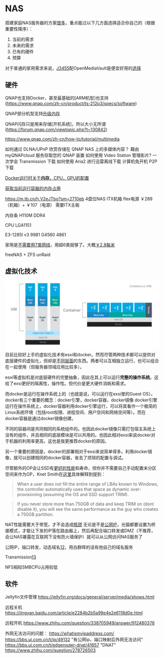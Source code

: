 # NAS

搭建家庭NAS服务器的方案[很多][1]，重点能过以下几方面选择适合你自己的（根据重要性降序）：
1) 当前的需求
2) 未来的需求
3) 已有的硬件
4) 预算

对于普通的家用需求来说，[J3455][2]配OpenMediaVault是便宜好用的[选择][3]

## 硬件

QNAP也支持Docker，甚至最基础的[ARM机型]也支持(https://www.qnap.com/zh-cn/product/ts-212p3/specs/software)

QNAP部分机型支持[升级内存](https://www.qnap.com/en/support/con_show.php?cid=9)

QNAP闪存只是用来存储[开机系统]，所以大小无所谓(https://forum.qnap.com/viewtopic.php?t=130842)


https://www.qnap.com/zh-cn/how-to/tutorial/multimedia

如何通过 DLNA/UPnP 欣赏存储在 QNAP NAS 上的多媒体内容？
藉由 myQNAPcloud 服务存取您的 QNAP 装置
如何使用 Video Station 管理影片?
一次学会 Transmission 下载
如何使用 Aria2 进行迅雷离线下载
计算机免开机 P2P 下载

[Docker运行时关于**内存**，CPU，GPU的配置](https://docs.docker.com/config/containers/resource_constraints/)

[获取当前运行容器的内存占用](https://docs.docker.com/engine/reference/commandline/stats/)


https://m.tb.cn/h.V2eJTbo?sm=2710eb
4盘位NAS ITX机箱 flex电源
￥289 （机箱）+ ￥107（电源）
需要ITX主板

内存条
H110M
DDR4

CPU LGA1151

E3-1285l v3 9981
G4560 4861


家用是[不需要用7类网线][5]，用超6类就够了。大概[￥2.8每米](https://detail.tmall.com/item.htm?id=592380154094)

freeNAS + ZFS
unRaid

## 虚拟化技术
![containers-vs-vms](./containers-vs-vms.webp)
目前比较好上手的虚拟化技术有esxi和docker。然而尽管两种技术都可以提供对底层硬件的虚拟化，但却是[不同层面][4]的东西。两者可以互相独立运行，也可以组合在一起使用（但服务器领域应用比较多）。

esxi等虚拟机是对底层硬件的完整抽象，因此在其上可以运行**完整的操作系统**。这给了exsi更好的隔离性，操作性。但代价是更大硬件消耗和需求。

而docker是运行在操作系统上的（也就是说，可以运行在exsi里的Guest OS）。
docker有三个重要的概念：docker引擎，docker容器，docker镜像
docker引擎运行在操作系统上，docker容器利用docker引擎运行，可以将其看作一个极简的Linux系统环境（包括root权限、进程空间、用户空间和网络空间等）。而在docker容器是通过docker镜像创建。

不同的容器间是共同相同的系统组件的。也因此docker镜像只需打包宿主系统上没有的组件，并且相同的底层模块是可以共用的。也因此相对exsi来说docker对于机器的利用率更高，这也是我更推荐docker的原因。

另一个重要的原因是，docker的部署相对于exsi来说简单得多。利用docker镜像，就可以创建相同的docker容器，省去了烦琐的配置与调试。


尽管额外的OP会让SSD有[更好的性能][8]和寿命，但你并不需要自己手动配置未分区空间来作为OP，Knet Smith在[这里][9]具体解释到提到：
> When a user does not fill the entire range of LBAs known to Windows, the controller automatically uses that space as dynamic over-provisioning (assuming the OS and SSD support TRIM).

> If you never store more than 750GB of data and keep TRIM on (dont disable it), you will see the same performance as the guy who creates a 750GB partition.


NAT性能需要大于带宽，才不会造成[瓶颈][11]
无论是不是[公网IP][12]，光猫都要设置为桥接模式，才能让下发的IP落在路由器上，然后再配合端口转发或DMZ（不推荐，会让NAS暴露在互联网下没有防火墙保护）就可以从公网访问NAS服务了

公网IP，端口转发，动态域名[12]，用白群晖的话有他自己的域名服务

Transmission[13]

NFS相较SMBCPU占用较低

## 软件

Jellyfin文件管理
https://jellyfin.org/docs/general/server/media/shows.html

远程关机
https://jingyan.baidu.com/article/e2284b2b5a99e4e2e6118d0e.html

远程开机
https://www.zhihu.com/question/338705949/answer/912480378

外网无法访问的问题：
https://whatismyipaddress.com/
https://bbs.ui.com.cn/t/ip/49132 "有公网ip，端口映射后外网无法访问"
https://bbs.ui.com.cn/t/edgerouter-dnat/41657 "DNAT"
https://www.zhihu.com/question/278726503

[1]: https://www.zhihu.com/question/21359049/answer/34375825
[2]: https://s.taobao.com/search?q=J3455
[3]: https://www.bilibili.com/video/BV18W411f7u9?t=5m49s
[4]: https://www.upguard.com/blog/docker-vs-vmware-how-do-they-stack-up
[5]: https://www.zhihu.com/question/317765503/answer/1055708744 "家庭装修，现在网线布六类还是七类线比较好？ - 大盗的回答 - 知乎"
[6]: https://www.quora.com/Is-the-speed-of-SSD-and-RAM-the-same "SSD比内存慢了两个数量级"
[7]: https://unix.stackexchange.com/questions/2658/why-use-swap-when-there-is-more-than-enough-free-space-in-ram "linux会把内存中比较少用到的部分放到swap里"
[8]: https://www.anandtech.com/show/6489/playing-with-op "预留空间对SSD的影响"
[9]: https://blog.seagate.com/intelligent/gassing-up-your-ssd/
[9.1]: https://forums.anandtech.com/threads/a-question-about-overprovisioning-in-ssds.2497601/
[10]: https://www.techspot.com/news/52835-understanding-ssds-the-need-for-trim-overprovisioning-and-more.html
[11]: https://www.bilibili.com/video/BV1vz411b7tC?t=1m52s
[12]: https://www.bilibili.com/video/BV1Z4411n7JB?t=3m58s
[12.1]: https://www.v2ex.com/t/582688 "如何得到公网IP"
[13]: https://www.bilibili.com/video/BV1H4411p7LA?t=19m02s
[14]: https://www.tinymediamanager.org/
[15]: https://post.smzdm.com/p/a4wmwkrl/ "利用tinyMediaManager刮削影片，解决plex电影墙的问题"

